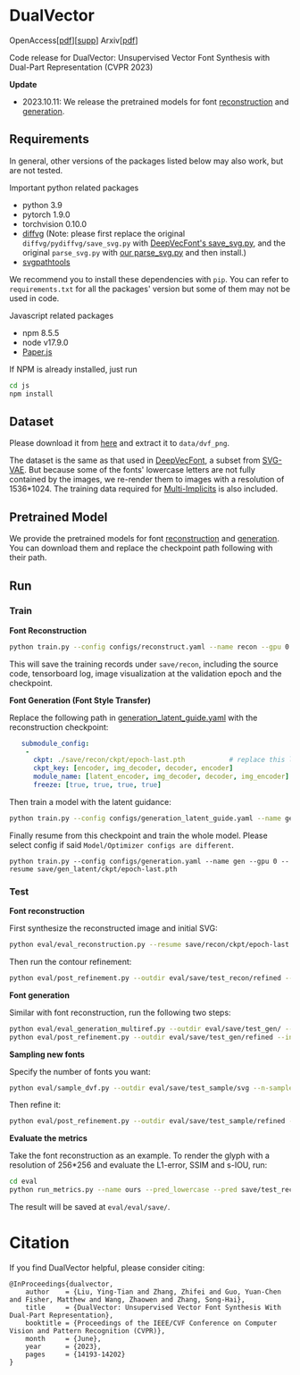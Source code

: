 # DualVector

OpenAccess[[pdf](https://openaccess.thecvf.com/content/CVPR2023/papers/Liu_DualVector_Unsupervised_Vector_Font_Synthesis_With_Dual-Part_Representation_CVPR_2023_paper.pdf)][[supp](https://openaccess.thecvf.com/content/CVPR2023/supplemental/Liu_DualVector_Unsupervised_Vector_CVPR_2023_supplemental.zip)]
Arxiv[[pdf](https://arxiv.org/abs/2305.10462)]

Code release for DualVector: Unsupervised Vector Font Synthesis with Dual-Part Representation (CVPR 2023)

**Update** 

- 2023.10.11: We release the pretrained models for font [reconstruction](https://drive.google.com/file/d/1hJ_7xAtOXyrDEaq53cGtViFwCQOu_212/view?usp=sharing) and [generation](https://drive.google.com/file/d/1xF-Pk7eTAZGCS9ST7a2cb-dyfer1x6gN/view?usp=sharing).


## Requirements

In general, other versions of the packages listed below may also work, but are not tested. 

Important python related packages
- python 3.9
- pytorch 1.9.0
- torchvision 0.10.0
- [diffvg](https://github.com/BachiLi/diffvg) (Note: please first replace the original `diffvg/pydiffvg/save_svg.py` with [DeepVecFont's save_svg.py](https://github.com/yizhiwang96/deepvecfont/blob/master/data_utils/save_svg.py), and the original `parse_svg.py` with [our parse_svg.py](./eval/diffvg_parse_svg.py) and then install.)
- [svgpathtools](https://github.com/mathandy/svgpathtools)

We recommend you to install these dependencies with `pip`.  You can refer to `requirements.txt` for all the packages' version but some of them may not be used in code. 

Javascript related packages

- npm 8.5.5
- node v17.9.0
- [Paper.js](https://github.com/paperjs/paper.js)

If NPM is already installed, just run

```bash
cd js
npm install
```

## Dataset

Please download it from [here](https://drive.google.com/file/d/1quWgaU7-QiLQ8TNGuGnTJPFsGf4um0pK/view?usp=share_link) and extract it to `data/dvf_png`.

The dataset is the same as that used in [DeepVecFont](https://github.com/yizhiwang96/deepvecfont), a subset from [SVG-VAE](https://github.com/magenta/magenta/tree/main/magenta/models/svg_vae).  But because some of the fonts' lowercase letters are not fully contained by the images, we re-render them to images with a resolution of 1536*1024. The training data required for [Multi-Implicits](https://github.com/preddy5/multi_implicit_fonts) is also included.

## Pretrained Model

We provide the pretrained models for font [reconstruction](https://drive.google.com/file/d/1hJ_7xAtOXyrDEaq53cGtViFwCQOu_212/view?usp=sharing) and [generation](https://drive.google.com/file/d/1xF-Pk7eTAZGCS9ST7a2cb-dyfer1x6gN/view?usp=sharing). You can download them and replace the checkpoint path following with their path.

## Run

### Train

**Font Reconstruction**

```bash
python train.py --config configs/reconstruct.yaml --name recon --gpu 0
```

This will save the training records under `save/recon`, including the source code, tensorboard log, image visualization at the validation epoch and the checkpoint.

**Font Generation (Font Style Transfer)**

Replace the following path in [generation_latent_guide.yaml](./configs/generation_latent_guide.yaml) with the reconstruction checkpoint:

```yaml
   submodule_config:
    - 
      ckpt: ./save/recon/ckpt/epoch-last.pth           # replace this line with your checkpoint
      ckpt_key: [encoder, img_decoder, decoder, encoder]
      module_name: [latent_encoder, img_decoder, decoder, img_encoder]
      freeze: [true, true, true, true]
```

Then train a model with the latent guidance:

```bash
python train.py --config configs/generation_latent_guide.yaml --name gen_latent --gpu 0
```

Finally resume from this checkpoint and train the whole model. Please select config if said `Model/Optimizer configs are different`.

```
python train.py --config configs/generation.yaml --name gen --gpu 0 --resume save/gen_latent/ckpt/epoch-last.pth
```

### Test

**Font reconstruction**

First synthesize the reconstructed image and initial SVG:

```bash
python eval/eval_reconstruction.py --resume save/recon/ckpt/epoch-last.pth --outdir eval/save/test_recon # initial SVG
```

Then run the contour refinement:

```bash
python eval/post_refinement.py --outdir eval/save/test_recon/refined --input eval/save/test_recon/rec_init/ --fmin 0 --fmax 200 # refinement
```

**Font generation**

Similar with font reconstruction, run the following two steps:

```bash
python eval/eval_generation_multiref.py --outdir eval/save/test_gen/ --resume save/gen/ckpt/epoch-last.pth # initial SVG
python eval/post_refinement.py --outdir eval/save/test_gen/refined --input eval/save/test_gen/rec_init/ --fmin 0 --fmax 200 # refinement
```

**Sampling new fonts**

Specify the number of fonts you want:

```bash
python eval/sample_dvf.py --outdir eval/save/test_sample/svg --n-sample 10 # initial SVG
```

Then refine it:

```bash
python eval/post_refinement.py --outdir eval/save/test_sample/refined --input eval/save/test_sample/svg/ --fmin 0 --fmax 20 # refinement
```

**Evaluate the metrics**

Take the font reconstruction as an example. To render the glyph with a resolution of 256*256 and evaluate the L1-error, SSIM and s-IOU, run:

```bash
cd eval
python run_metrics.py --name ours --pred_lowercase --pred save/test_recon/refined --ff {0:02d}_p4.svg --fontmin 0 --fontmax 200 --glyph 52 --res 256
```

The result will be saved at `eval/eval/save/`.

# Citation
If you find DualVector helpful, please consider citing:
```
@InProceedings{dualvector,
    author    = {Liu, Ying-Tian and Zhang, Zhifei and Guo, Yuan-Chen and Fisher, Matthew and Wang, Zhaowen and Zhang, Song-Hai},
    title     = {DualVector: Unsupervised Vector Font Synthesis With Dual-Part Representation},
    booktitle = {Proceedings of the IEEE/CVF Conference on Computer Vision and Pattern Recognition (CVPR)},
    month     = {June},
    year      = {2023},
    pages     = {14193-14202}
}
```
